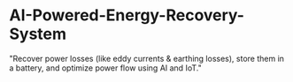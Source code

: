 # AI-Powered-Energy-Recovery-System
"Recover power losses (like eddy currents &amp; earthing losses), store them in a battery, and optimize power flow using AI and IoT."
